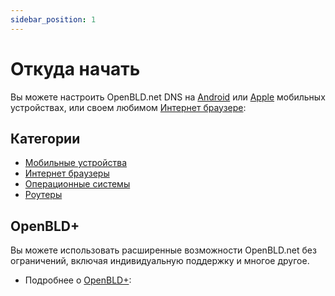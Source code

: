 ```yaml
---
sidebar_position: 1
---
```


# Откуда начать

Вы можете настроить OpenBLD.net DNS на 
[Android](/docs/get-started/setup-mobile-devices/android) или 
[Apple](/docs/get-started/setup-mobile-devices/apple/index.md) мобильных устройствах, или своем любимом [Интернет браузере](/ru/docs/category/setup-browsers):

## Категории

* [Мобильные устройства](/ru/docs/category/setup-mobile-devices)
* [Интернет браузеры](/ru/docs/category/setup-browsers)
* [Операционные системы](/ru/docs/category/setup-operating-systems)
* [Роутеры](/ru/docs/category/setup-routers)

## OpenBLD+

Вы можете использовать расширенные возможности OpenBLD.net без ограничений, включая индивидуальную поддержку и многое другое.

- Подробнее о [OpenBLD+](/ru/docs/overwiew/openbld-plus):
